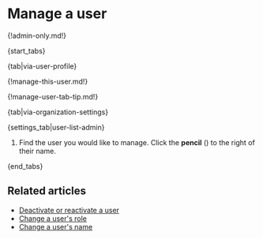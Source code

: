 # Manage a user

{!admin-only.md!}

{start_tabs}

{tab|via-user-profile}

{!manage-this-user.md!}

{!manage-user-tab-tip.md!}

{tab|via-organization-settings}

{settings_tab|user-list-admin}

1. Find the user you would like to manage. Click the **pencil**
   (<i class="fa fa-pencil"></i>) to the right of their name.

{end_tabs}

## Related articles

* [Deactivate or reactivate a user](/help/deactivate-or-reactivate-a-user)
* [Change a user's role](/help/change-a-users-role)
* [Change a user's name](/help/change-a-users-name)
